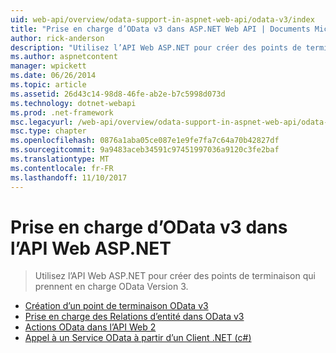```yaml
---
uid: web-api/overview/odata-support-in-aspnet-web-api/odata-v3/index
title: "Prise en charge d’OData v3 dans ASP.NET Web API | Documents Microsoft"
author: rick-anderson
description: "Utilisez l’API Web ASP.NET pour créer des points de terminaison qui prennent en charge OData Version 3."
ms.author: aspnetcontent
manager: wpickett
ms.date: 06/26/2014
ms.topic: article
ms.assetid: 26d43c14-98d8-46fe-ab2e-b7c5998d073d
ms.technology: dotnet-webapi
ms.prod: .net-framework
msc.legacyurl: /web-api/overview/odata-support-in-aspnet-web-api/odata-v3
msc.type: chapter
ms.openlocfilehash: 0876a1aba05ce087e1e9fe7fa7c64a70b42827df
ms.sourcegitcommit: 9a9483aceb34591c97451997036a9120c3fe2baf
ms.translationtype: MT
ms.contentlocale: fr-FR
ms.lasthandoff: 11/10/2017
---
```

<a name="supporting-odata-v3-in-aspnet-web-api"></a>Prise en charge d’OData v3 dans l’API Web ASP.NET
====================
> Utilisez l’API Web ASP.NET pour créer des points de terminaison qui prennent en charge OData Version 3.


- [Création d’un point de terminaison OData v3](creating-an-odata-endpoint.md)
- [Prise en charge des Relations d’entité dans OData v3](working-with-entity-relations.md)
- [Actions OData dans l’API Web 2](odata-actions.md)
- [Appel à un Service OData à partir d’un Client .NET (c#)](calling-an-odata-service-from-a-net-client.md)
